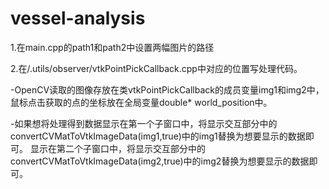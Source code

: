 # vessel-analysis

1.在main.cpp的path1和path2中设置两幅图片的路径

2.在/.utils/observer/vtkPointPickCallback.cpp中对应的位置写处理代码。

  -OpenCV读取的图像存放在类vtkPointPickCallback的成员变量img1和img2中，鼠标点击获取的点的坐标放在全局变量double* world_position中。
  
  -如果想将处理得到数据显示在第一个子窗口中，将显示交互部分中的convertCVMatToVtkImageData(img1,true)中的img1替换为想要显示的数据即可。
                     显示在第二个子窗口中，将显示交互部分中的convertCVMatToVtkImageData(img2,true)中的img2替换为想要显示的数据即可。
